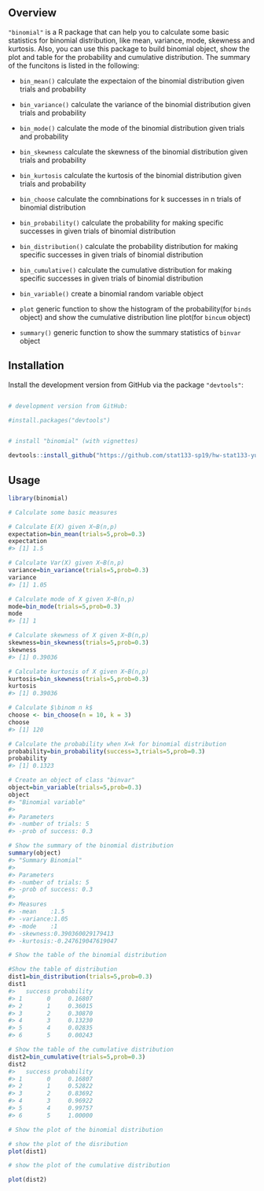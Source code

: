 <!-- README.md is generated from README.Rmd. Please edit that file -->
Overview
--------

`"binomial"` is a R package that can help you to calculate some basic statistics for binomial distribution, like mean, variance, mode, skewness and kurtosis. Also, you can use this package to build binomial object, show the plot and table for the probability and cumulative distribution. The summary of the funcitons is listed in the following:

-   `bin_mean()` calculate the expectaion of the binomial distribution given trials and probability

-   `bin_variance()` calculate the variance of the binomial distribution given trials and probability

-   `bin_mode()` calculate the mode of the binomial distribution given trials and probability

-   `bin_skewness` calculate the skewness of the binomial distribution given trials and probability

-   `bin_kurtosis` calculate the kurtosis of the binomial distribution given trials and probability

-   `bin_choose` calculate the comnbinations for k successes in n trials of binomial distribution

-   `bin_probability()` calculate the probability for making specific successes in given trials of binomial distribution

-   `bin_distribution()` calculate the probability distribution for making specific successes in given trials of binomial distribution

-   `bin_cumulative()` calculate the cumulative distribution for making specific successes in given trials of binomial distribution

-   `bin_variable()` create a binomial random variable object

-   `plot` generic function to show the histogram of the probability(for `binds` object) and show the cumulative distribution line plot(for `bincum` object)

-   `summary()` generic function to show the summary statistics of `binvar` object

Installation
------------

Install the development version from GitHub via the package `"devtools"`:

``` r

# development version from GitHub:

#install.packages("devtools") 


# install "binomial" (with vignettes)

devtools::install_github("https://github.com/stat133-sp19/hw-stat133-yunzhe-zhou/binomial", build_vignettes = TRUE)
```

Usage
-----

``` r
library(binomial)
```

``` r
# Calculate some basic measures

# Calculate E(X) given X~B(n,p)
expectation=bin_mean(trials=5,prob=0.3)
expectation
#> [1] 1.5
```

``` r
# Calculate Var(X) given X~B(n,p)
variance=bin_variance(trials=5,prob=0.3)
variance
#> [1] 1.05
```

``` r
# Calculate mode of X given X~B(n,p)
mode=bin_mode(trials=5,prob=0.3)
mode
#> [1] 1
```

``` r
# Calculate skewness of X given X~B(n,p)
skewness=bin_skewness(trials=5,prob=0.3)
skewness
#> [1] 0.39036
```

``` r
# Calculate kurtosis of X given X~B(n,p)
kurtosis=bin_skewness(trials=5,prob=0.3)
kurtosis
#> [1] 0.39036
```

``` r
# Calculate $\binom n k$
choose <- bin_choose(n = 10, k = 3)
choose
#> [1] 120
```

``` r
# Calculate the probability when X=k for binomial distribution
probability=bin_probability(success=3,trials=5,prob=0.3)
probability
#> [1] 0.1323
```

``` r
# Create an object of class "binvar"
object=bin_variable(trials=5,prob=0.3)
object
#> "Binomial variable" 
#>  
#> Parameters 
#> -number of trials: 5
#> -prob of success: 0.3
```

``` r
# Show the summary of the binomial distribution
summary(object)
#> "Summary Binomial" 
#> 
#> Parameters 
#> -number of trials: 5
#> -prob of success: 0.3
#> 
#> Measures
#> -mean    :1.5
#> -variance:1.05
#> -mode    :1
#> -skewness:0.390360029179413
#> -kurtosis:-0.247619047619047
```

``` r
# Show the table of the binomial distribution

#Show the table of distribution
dist1=bin_distribution(trials=5,prob=0.3)
dist1
#>   success probability
#> 1       0     0.16807
#> 2       1     0.36015
#> 3       2     0.30870
#> 4       3     0.13230
#> 5       4     0.02835
#> 6       5     0.00243
```

``` r
# Show the table of the cumulative distribution
dist2=bin_cumulative(trials=5,prob=0.3)
dist2
#>   success probability
#> 1       0     0.16807
#> 2       1     0.52822
#> 3       2     0.83692
#> 4       3     0.96922
#> 5       4     0.99757
#> 6       5     1.00000
```

``` r
# Show the plot of the binomial distribution

# show the plot of the disribution
plot(dist1)
```

``` r
# show the plot of the cumulative distribution

plot(dist2)
```
